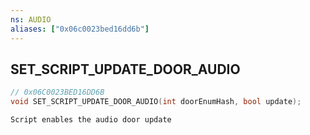 ```yaml
---
ns: AUDIO
aliases: ["0x06c0023bed16dd6b"]
---
```

## SET_SCRIPT_UPDATE_DOOR_AUDIO

```c
// 0x06C0023BED16DD6B
void SET_SCRIPT_UPDATE_DOOR_AUDIO(int doorEnumHash, bool update);
```

```
Script enables the audio door update
```
